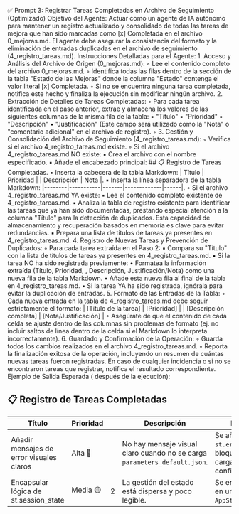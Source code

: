 ✅ Prompt 3: Registrar Tareas Completadas en Archivo de Seguimiento (Optimizado)
Objetivo del Agente: Actuar como un agente de IA autónomo para mantener un registro actualizado y consolidado de todas las tareas de mejora que han sido marcadas como [x] Completada en el archivo 0_mejoras.md. El agente debe asegurar la consistencia del formato y la eliminación de entradas duplicadas en el archivo de seguimiento (4_registro_tareas.md).
Instrucciones Detalladas para el Agente:
1.
Acceso y Análisis del Archivo de Origen (0_mejoras.md):
◦
Lee el contenido completo del archivo 0_mejoras.md.
◦
Identifica todas las filas dentro de la sección de la tabla "Estado de las Mejoras" donde la columna "Estado" contenga el valor literal [x] Completada.
◦
Si no se encuentra ninguna tarea completada, notifica este hecho y finaliza la ejecución sin modificar ningún archivo.
2.
Extracción de Detalles de Tareas Completadas:
◦
Para cada tarea identificada en el paso anterior, extrae y almacena los valores de las siguientes columnas de la misma fila de la tabla:
▪
"Título"
▪
"Prioridad"
▪
"Descripción"
▪
"Justificación" (Este campo será utilizado como la "Nota" o "comentario adicional" en el archivo de registro).
◦ 
3.
Gestión y Consolidación del Archivo de Seguimiento (4_registro_tareas.md):
◦
Verifica si el archivo 4_registro_tareas.md existe.
◦
Si el archivo 4_registro_tareas.md NO existe:
▪
Crea el archivo con el nombre especificado.
▪
Añade el encabezado principal: ## 📋 Registro de Tareas Completadas.
▪
Inserta la cabecera de la tabla Markdown: | Título | Prioridad |   | Descripción | Nota |.
▪
Inserta la línea separadora de la tabla Markdown: |--------|-----------|-------|-------------|------|.
◦
Si el archivo 4_registro_tareas.md YA existe:
▪
Lee el contenido completo existente de 4_registro_tareas.md.
▪
Analiza la tabla de registro existente para identificar las tareas que ya han sido documentadas, prestando especial atención a la columna "Título" para la detección de duplicados. Esta capacidad de almacenamiento y recuperación basados en memoria es clave para evitar redundancias.
▪
Prepara una lista de títulos de tareas ya presentes en 4_registro_tareas.md.
4.
Registro de Nuevas Tareas y Prevención de Duplicados:
◦
Para cada tarea extraída en el Paso 2:
▪
Compara su "Título" con la lista de títulos de tareas ya presentes en 4_registro_tareas.md.
▪
Si la tarea NO ha sido registrada previamente:
•
Formatea la información extraída (Título, Prioridad,  , Descripción, Justificación/Nota) como una nueva fila de la tabla Markdown.
•
Añade esta nueva fila al final de la tabla en 4_registro_tareas.md.
▪
Si la tarea YA ha sido registrada, ignórala para evitar la duplicación de entradas.
5.
Formato de las Entradas de la Tabla:
◦
Cada nueva entrada en la tabla de 4_registro_tareas.md debe seguir estrictamente el formato: | [Título de la tarea] | [Prioridad] |  | [Descripción completa] | [Nota/Justificación] |
◦
Asegúrate de que el contenido de cada celda se ajuste dentro de las columnas sin problemas de formato (ej. no incluir saltos de línea dentro de la celda si el Markdown lo interpreta incorrectamente).
6.
Guardado y Confirmación de la Operación:
◦
Guarda todos los cambios realizados en el archivo 4_registro_tareas.md.
◦
Reporta la finalización exitosa de la operación, incluyendo un resumen de cuántas nuevas tareas fueron registradas. En caso de cualquier incidencia o si no se encontraron tareas que registrar, notifica el resultado correspondiente.
Ejemplo de Salida Esperada ( después de la ejecución):
## 📋 Registro de Tareas Completadas

| Título | Prioridad |  | Descripción | Nota |
|--------|-----------|-------|-------------|------|
| Añadir mensajes de error visuales claros | Alta 🚨 | | No hay mensaje visual claro cuando no se carga `parameters_default.json`. | Se añadió `st.error()` en bloque de carga de configuración. |
| Encapsular lógica de st.session_state | Media 🟡 | 2 | La gestión del estado está dispersa y poco legible. | Se encapsuló en una clase `AppState`. |